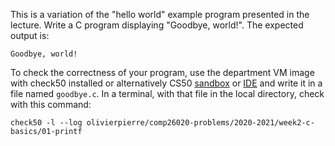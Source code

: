 This is a variation of the "hello world" example program presented in the
lecture. Write a C program displaying "Goodbye, world!". The expected output
is:

```shell
Goodbye, world!
```

To check the correctness of your program, use the department VM image with check50 installed or alternatively CS50 [sandbox](sandbox.cs50.io)
or [IDE](ide.cs50.io) and write it in a file named `goodbye.c`. In a terminal,
with that file in the local directory, check with this command:

```shell
check50 -l --log olivierpierre/comp26020-problems/2020-2021/week2-c-basics/01-printf
```
